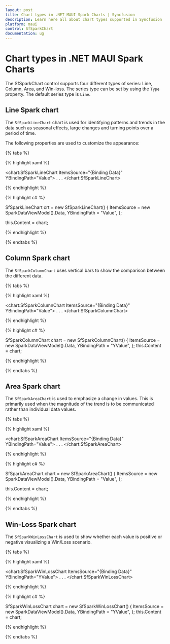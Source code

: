 ```yaml
---
layout: post
title: Chart types in .NET MAUI Spark Charts | Syncfusion
description: Learn here all about chart types supported in Syncfusion .NET MAUI Spark Charts (SfSparkChart) control and more.
platform: maui
control: SfSparkChart
documentation: ug
---
```


# Chart types in .NET MAUI Spark Charts

The SfSparkChart control supports four different types of series: Line, Column, Area, and Win-loss. The series type can be set by using the `Type` property. The default series type is `Line`.

## Line Spark chart

The `SfSparkLineChart` chart is used for identifying patterns and trends in the data such as seasonal effects, large changes and turning points over a period of time.

The following properties are used to customize the appearance:

{% tabs %}

{% highlight xaml %}

<chart:SfSparkLineChart ItemsSource="{Binding Data}" 
                    YBindingPath="Value">
. . .
</chart:SfSparkLineChart>

{% endhighlight %}

{% highlight c# %}

SfSparkLineChart crt = new SfSparkLineChart()
{
    ItemsSource = new SparkDataViewModel().Data,
    YBindingPath = "Value",
};

this.Content = chart;

{% endhighlight %}

{% endtabs %}

## Column Spark chart

The `SfSparkColumnChart` uses vertical bars to show the comparison between the different data.

{% tabs %}

{% highlight xaml %}

<chart:SfSparkColumnChart ItemsSource="{Binding Data}" 
                    YBindingPath="Value">
. . .
</chart:SfSparkColumnChart>

{% endhighlight %}

{% highlight c# %}

SfSparkColumnChart chart = new SfSparkColumnChart()
{
    ItemsSource = new SparkDataViewModel().Data,
    YBindingPath = "YValue",
};
this.Content = chart;

{% endhighlight %}

{% endtabs %}

## Area Spark chart

The `SfSparkAreaChart` is used to emphasize a change in values. This is primarily used when the magnitude of the trend is to be communicated rather than individual data values.

{% tabs %}

{% highlight xaml %}

<chart:SfSparkAreaChart ItemsSource="{Binding Data}" 
                    YBindingPath="Value">
. . .
</chart:SfSparkAreaChart>

{% endhighlight %}

{% highlight c# %}

SfSparkAreaChart chart = new SfSparkAreaChart()
{
    ItemsSource = new SparkDataViewModel().Data,
    YBindingPath = "Value",
};

this.Content = chart;

{% endhighlight %}

{% endtabs %}

## Win-Loss Spark chart

The `SfSparkWinLossChart` is used to show whether each value is positive or negative visualizing a Win/Loss scenario.

{% tabs %}

{% highlight xaml %}

<chart:SfSparkWinLossChart ItemsSource="{Binding Data}" 
                     YBindingPath="YValue">
. . .
</chart:SfSparkWinLossChart>

{% endhighlight %}

{% highlight c# %}

SfSparkWinLossChart chart = new SfSparkWinLossChart()
{
    ItemsSource = new SparkDataViewModel().Data,
    YBindingPath = "YValue",
};
this.Content = chart;

{% endhighlight %}

{% endtabs %}